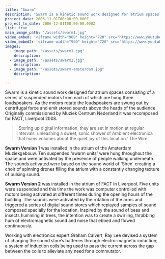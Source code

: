 ```yaml
---
title: "Swarm"
description: "Swarm is a kinetic sound work designed for atrium spaces consisting of a series of suspended motors from each of which are hung three loudspeakers."
project_date: 2006-11-01T00:00:00.000Z
project_to_date: 2006-12-01T00:00:00.000Z
list: true
main_image_path: "/assets/swarm1.jpg"
video_embed: '<iframe width="960" height="720" src="https://www.youtube-nocookie.com/embed/GCOW1GEl8qk?rel=0" frameborder="0" allowfullscreen></iframe>'
video_embed2: '<iframe width="960" height="720" src="https://www.youtube-nocookie.com/embed/4jOxk-HhYH8?rel=0" frameborder="0" allowfullscreen></iframe>'
images:
  - image_path: "/assets/swarm1.jpg"
    description:
  - image_path: "/assets/swarm2.jpg"
    description:
  - image_path: "/assets/swarm-amsterdam.jpg"
    description:

---
```

Swarm is a kinetic sound work designed for atrium spaces consisting of a series of suspended motors from each of which are hung three loudspeakers. As the motors rotate the loudspeakers are swung out by centrifugal force and emit stored sounds above the heads of the audience. Originally commissioned by Muziek Centrum Nederland it was recomposed for FACT, Liverpool 2008.

> 'Storing up digital information, they are set in motion at regular intervals, unleashing a sweet, sonic shower of Ambient electronica that hums volumes about the quiet joy of this location.' The Wire

**Swarm Version 1** was installed in the atrium of the Amsterdam Muziekgebouw. Ten suspended 'swarm units' were hung throughout the space and were activated by the presence of people walking underneath. The sounds activated were based on the sound world of 'Siren' creating a choir of spinning drones filling the atrium with a constantly changing texture of pulsing sound.

**Swarm Version 2** was installed in the atrium of FACT in Liverpool. Five units were suspended and this time the work was computer controlled with motors being activated at different times during the opening hours of the building. The sounds were activated by the rotation of the arms and triggered a series of digital sound stores which replayed samples of sound composed specially for the location. Inspired by the sound of bees and insects humming in trees, the intention was to create a swirling, throbbing hum of electromagnetic sound and noise that ebbed and flowed continuously.

Working with electronics expert Graham Calvert, Ray Lee devised a system of charging the sound store’s batteries through electro-magnetic induction; a system of induction coils being used to pass the current across the gap between the coils to alleviate any need for a commutator.


